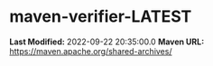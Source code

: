 # maven-verifier-LATEST

**Last Modified:** 2022-09-22 20:35:00.0
**Maven URL:** https://maven.apache.org/shared-archives/
